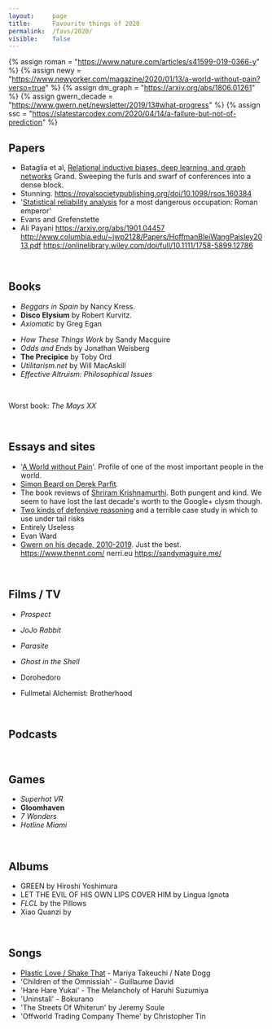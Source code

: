 ```yaml
---
layout:     page
title:      Favourite things of 2020
permalink:  /favs/2020/
visible:    false
---
```


{%	assign roman = "https://www.nature.com/articles/s41599-019-0366-y"	%}
{%	assign newy = "https://www.newyorker.com/magazine/2020/01/13/a-world-without-pain?verso=true"		%}
{%	assign dm_graph = "https://arxiv.org/abs/1806.01261"		%}
{%	assign gwern_decade = "https://www.gwern.net/newsletter/2019/13#what-progress"		%}
{%	assign ssc = "https://slatestarcodex.com/2020/04/14/a-failure-but-not-of-prediction"		%}


## Papers

* Bataglia et al, <a href="{{dm_graph}}">Relational inductive biases, deep learning, and graph networks</a>
Grand. Sweeping the furls and swarf of conferences into a dense block.
* Stunning. https://royalsocietypublishing.org/doi/10.1098/rsos.160384
* '<a href="{{roman}}">Statistical reliability analysis</a> for a most dangerous occupation: Roman emperor'
* Evans and Grefenstette
* Ali Payani
https://arxiv.org/abs/1901.04457
http://www.columbia.edu/~jwp2128/Papers/HoffmanBleiWangPaisley2013.pdf
https://onlinelibrary.wiley.com/doi/full/10.1111/1758-5899.12786

<br>

## Books

* _Beggars in Spain_ by Nancy Kress.
* **Disco Elysium** by Robert Kurvitz.
* _Axiomatic_ by Greg Egan

<!-- Peter Watts Is An Angry Sentient Tumor -->
* _How These Things Work_ by Sandy Macguire
* _Odds and Ends_ by Jonathan Weisberg
* **The Precipice** by Toby Ord
* _Utilitarism.net_ by Will MacAskill
* _Effective Altruism: Philosophical Issues_

<br>

Worst book: _The Mays XX_

<br>

## Essays and sites

* '<a href="{{newy}}">A World without Pain</a>'. Profile of one of the most important people in the world.
* [Simon Beard on Derek Parfit](https://sjbeard.weebly.com/parfit-bio.html).
* The book reviews of [Shriram Krishnamurthi](https://cs.brown.edu/~sk/Personal/Books/). Both pungent and kind. We seem to have lost the last decade's worth to the Google+ clysm though.
* <a href="{{ssc}}">Two kinds of defensive reasoning</a> and a terrible case study in which to use under tail risks
* Entirely Useless
* Evan Ward
* <a href="{{gwern_decade}}">Gwern on his decade, 2010-2019</a>. Just the best.
https://www.thennt.com/
nerri.eu
https://sandymaguire.me/


<br>

## Films / TV

* _Prospect_
* _JoJo Rabbit_
* _Parasite_
* _Ghost in the Shell_

* Dorohedoro
* Fullmetal Alchemist: Brotherhood


<br>

## Podcasts


<br>

## Games

* _Superhot VR_
* **Gloomhaven**
* _7 Wonders_
* _Hotline Miami_


<br>

## Albums

* GREEN by Hiroshi Yoshimura
* LET THE EVIL OF HIS OWN LIPS COVER HIM by Lingua Ignota
* _FLCL_ by the Pillows
* Xiao Quanzi by 

<br>

## Songs

* [Plastic Love / Shake That](https://www.youtube.com/watch?v=oZazVpuooQ0) - Mariya Takeuchi / Nate Dogg
* 'Children of the Omnissiah' - Guillaume David
* 'Hare Hare Yukai' - The Melancholy of Haruhi Suzumiya
* 'Uninstall' - Bokurano
* 'The Streets Of Whiterun' by Jeremy Soule
* 'Offworld Trading Company Theme' by Christopher Tin